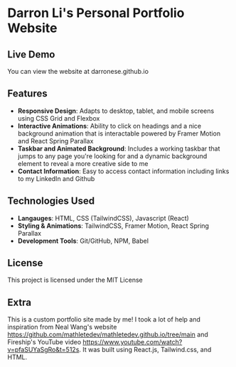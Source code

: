 # Darron Li's Personal Portfolio Website

## Live Demo
You can view the website at darronese.github.io

## Features
 - **Responsive Design**: Adapts to desktop, tablet, and mobile screens using CSS Grid and Flexbox
 - **Interactive Animations**: Ability to click on headings and a nice background animation that is interactable powered by
    Framer Motion and React Spring Parallax
 - **Taskbar and Animated Background**: Includes a working taskbar that jumps to any page you're looking for and a dynamic background element
    to reveal a more creative side to me
 - **Contact Information**: Easy to access contact information including links to my LinkedIn and Github

 ## Technologies Used
 - **Langauges**: HTML, CSS (TailwindCSS), Javascript (React)
 - **Styling & Animations**: TailwindCSS, Framer Motion, React Spring Parallax
 - **Development Tools**: Git/GitHub, NPM, Babel

 ## License
 This project is licensed under the MIT License

## Extra 
This is a custom portfolio site made by me! I took a lot of help and inspiration from Neal Wang's website https://github.com/mathletedev/mathletedev.github.io/tree/main and Fireship's YouTube video https://www.youtube.com/watch?v=pfaSUYaSgRo&t=512s. It was built using React.js, Tailwind.css, and HTML.

